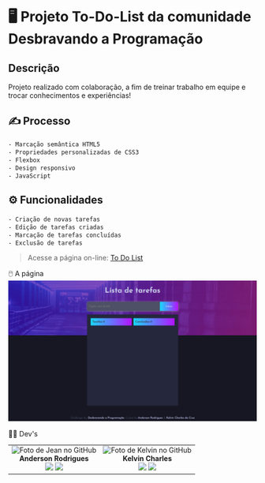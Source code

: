 # 🖥️ Projeto To-Do-List da comunidade Desbravando a Programação

## Descrição

Projeto realizado com colaboração, a fim de treinar trabalho em equipe e trocar conhecimentos e experiências! 

## ✍️ Processo

    - Marcação semântica HTML5
    - Propriedades personalizadas de CSS3
    - Flexbox
    - Design responsivo
    - JavaScript

## ⚙ Funcionalidades

    - Criação de novas tarefas 
    - Edição de tarefas criadas 
    - Marcação de tarefas concluídas 
    - Exclusão de tarefas 

>Acesse a página on-line: <a href="https://to-do-list-8xis4z7xn-andersonrodrigs.vercel.app/?" target=_blank> To Do List </a>


🖱️ A página
<img src="src/design/to-do-list.png" alt="Imagem exibindo a versão desktop  do site">


👩‍💻 Dev's

<table align="center">
    <tr>   
      <td align="center">
            <div>
                <img src="https://avatars.githubusercontent.com/u/105132452?v=4" width="120px;" alt="Foto de Jean no GitHub"/><br>
                <b> Anderson Rodrigues </b><br>
                <a href="https://www.linkedin.com/in/anderson-rodrigues-s "alt="Linkedin"><img src="https://img.shields.io/badge/LinkedIn-0077B5?style=for-the-badge&logo=linkedin&logoColor=white" height="20"></a>
                <a href="https://github.com/AndersonRodrigs" alt="GitHub"><img src="https://img.shields.io/badge/GitHub-100000?style=for-the-badge&logo=github&logoColor=white" height="20"></a>
            </div>
        </td>
        <td align="center">
            <div>
                <img src="https://avatars.githubusercontent.com/u/110488969?v=4" width="120px;" alt="Foto de Kelvin no GitHub"/><br>
                <b> Kelvin Charles </b><br>
                <a href="https://www.linkedin.com/in/kelvin-charles/" alt="Linkedin"><img src="https://img.shields.io/badge/LinkedIn-0077B5?style=for-the-badge&logo=linkedin&logoColor=white" height="20"></a>
                <a href="https://github.com/kelvincharlesdev" alt="GitHub"><img src="https://img.shields.io/badge/GitHub-100000?style=for-the-badge&logo=github&logoColor=white" height="20"></a>
            </div>
        </td>
    </tr>
</table>

